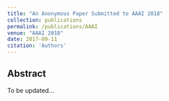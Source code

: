 ```yaml
---
title: "An Anonymous Paper Submitted to AAAI 2018"
collection: publications
permalink: /publications/AAAI
venue: "AAAI 2018"
date: 2017-09-11
citation: 'Authors'
---  
```


## Abstract
To be updated...